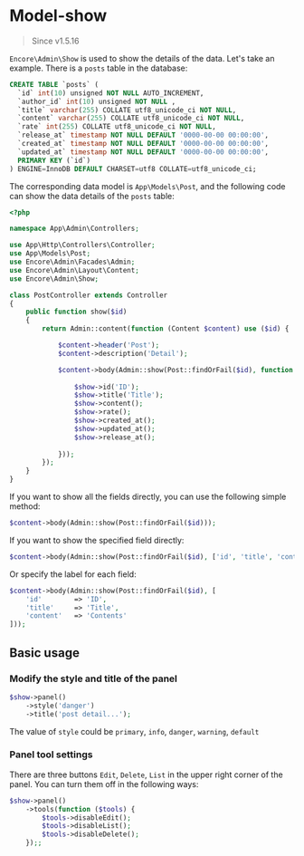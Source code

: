 # Model-show

> Since v1.5.16

`Encore\Admin\Show` is used to show the details of the data. Let's take an example. There is a `posts` table in the database:

```sql
CREATE TABLE `posts` (
  `id` int(10) unsigned NOT NULL AUTO_INCREMENT,
  `author_id` int(10) unsigned NOT NULL ,
  `title` varchar(255) COLLATE utf8_unicode_ci NOT NULL,
  `content` varchar(255) COLLATE utf8_unicode_ci NOT NULL,
  `rate` int(255) COLLATE utf8_unicode_ci NOT NULL,
  `release_at` timestamp NOT NULL DEFAULT '0000-00-00 00:00:00',
  `created_at` timestamp NOT NULL DEFAULT '0000-00-00 00:00:00',
  `updated_at` timestamp NOT NULL DEFAULT '0000-00-00 00:00:00',
  PRIMARY KEY (`id`)
) ENGINE=InnoDB DEFAULT CHARSET=utf8 COLLATE=utf8_unicode_ci;
```

The corresponding data model is `App\Models\Post`, and the following code can show the data details of the `posts` table:

```php
<?php

namespace App\Admin\Controllers;

use App\Http\Controllers\Controller;
use App\Models\Post;
use Encore\Admin\Facades\Admin;
use Encore\Admin\Layout\Content;
use Encore\Admin\Show;

class PostController extends Controller
{
    public function show($id)
    {
        return Admin::content(function (Content $content) use ($id) {

            $content->header('Post');
            $content->description('Detail');

            $content->body(Admin::show(Post::findOrFail($id), function (Show $show) {
                
                $show->id('ID');
                $show->title('Title');
                $show->content();
                $show->rate();
                $show->created_at();
                $show->updated_at();
                $show->release_at();
                
            }));
        });
    }
}
```

If you want to show all the fields directly, you can use the following simple method:
```php
$content->body(Admin::show(Post::findOrFail($id)));
```

If you want to show the specified field directly:
```php
$content->body(Admin::show(Post::findOrFail($id), ['id', 'title', 'content']));
```

Or specify the label for each field:
```php
$content->body(Admin::show(Post::findOrFail($id), [
    'id'        => 'ID',
    'title'     => 'Title',
    'content'   => 'Contents'
]));
```

## Basic usage

### Modify the style and title of the panel
```php
$show->panel()
    ->style('danger')
    ->title('post detail...');
```
The value of `style` could be `primary`, `info`, `danger`, `warning`, `default`

### Panel tool settings

There are three buttons `Edit`, `Delete`, `List` in the upper right corner of the panel. You can turn them off in the following ways:
```php
$show->panel()
    ->tools(function ($tools) {
        $tools->disableEdit();
        $tools->disableList();
        $tools->disableDelete();
    });;
```